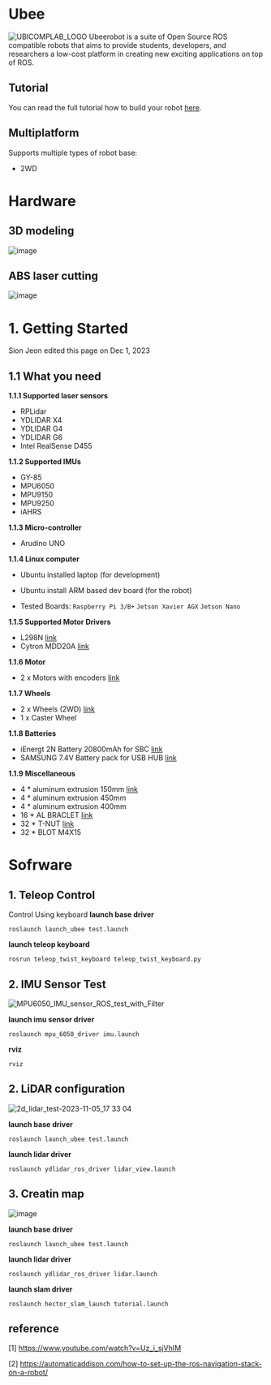 # Ubee
![UBICOMPLAB_LOGO](https://github.com/OpenSource-ubicomp/Ubee/assets/57317636/386c9f72-b5ac-450d-9a68-2d767ef6dc64)
Ubeerobot is a suite of Open Source ROS compatible robots that aims to provide students, developers, and researchers a low-cost platform in creating new exciting applications on top of ROS.

## Tutorial

You can read the full tutorial how to build your robot [here](https://github.com/OpenSource-ubicomp/Ubee/wiki).

## Multiplatform
Supports multiple types of robot base:
- 2WD


# Hardware
## 3D modeling
![image](https://github.com/OpenSource-ubicomp/Ubee/assets/57317636/c74b56ab-6a60-4927-b323-e1f80d803980)

## ABS laser cutting
![image](https://github.com/OpenSource-ubicomp/Ubee/assets/57317636/a5370252-d693-4c81-9661-d7abbbbffbc7)

# 1. Getting Started
Sion Jeon edited this page on Dec 1, 2023 


## 1.1 What you need
**1.1.1 Supported laser sensors**
* RPLidar
* YDLIDAR X4
* YDLIDAR G4
* YDLIDAR G6
* Intel RealSense D455



**1.1.2 Supported IMUs**
* GY-85
* MPU6050
* MPU9150
* MPU9250
* iAHRS

**1.1.3 Micro-controller**
* Arudino UNO

**1.1.4 Linux computer**
* Ubuntu installed laptop (for development)

* Ubuntu install ARM based dev board (for the robot)
* Tested Boards:
`Raspberry Pi 3/B+`
``Jetson Xavier AGX``
``Jetson Nano``


**1.1.5 Supported Motor Drivers**
* L298N [link](https://www.icbanq.com/P012835116)
* Cytron MDD20A [link](https://www.devicemart.co.kr/goods/view?no=13179162)

**1.1.6 Motor**
* 2 x Motors with encoders [link](https://www.dfrobot.com/product-1006.html)


**1.1.7 Wheels**
* 2 x Wheels (2WD) [link](https://www.devicemart.co.kr/goods/view?no=1160325)
* 1 x Caster Wheel 


**1.1.8 Batteries**
* iEnergt 2N  Battery 20800mAh for SBC [link](https://www.coupang.com/vp/products/1250977173?itemId=2250197044&vendorItemId=70247580450&src=1032034&spec=10305197&addtag=400&ctag=1250977173&lptag=I2250197044&itime=20231201145602&pageType=PRODUCT&pageValue=1250977173&wPcid=11640597894181445782286&wRef=prod.danawa.com&wTime=20231201145602&redirect=landing&mcid=6445afc2bb9e4038b769a91ee62e596d&isAddedCart=)
* SAMSUNG 7.4V Battery pack for USB HUB
[link](https://xn--9t4bq8drsan1u.com/product/%EC%82%BC%EC%84%B1-18650-%EB%B0%B0%ED%84%B0%EB%A6%AC%ED%8C%A9-2s2p-74v-5200mah%EB%A6%AC%ED%8A%AC%EC%9D%B4%EC%98%A8-%EC%A0%9C%EC%9E%91%ED%98%95-1x4/2715/)

**1.1.9 Miscellaneous**
* 4 * aluminum extrusion 150mm [link](https://www.devicemart.co.kr/goods/view?no=23894)
* 4 * aluminum extrusion 450mm
* 4 * aluminum extrusion 400mm
* 16 * AL BRACLET  [link](https://www.devicemart.co.kr/goods/view?no=24022)
* 32 * T-NUT [link](https://www.devicemart.co.kr/goods/view?no=12530572)
* 32 * BLOT M4X15

# Sofrware

## 1. Teleop Control
Control Using keyboard
**launch base driver**
```
roslaunch launch_ubee test.launch
```
**launch teleop keyboard**
```
rosrun teleop_twist_keyboard teleop_twist_keyboard.py
```

## 2. IMU Sensor Test
![MPU6050_IMU_sensor_ROS_test_with_Filter](https://github.com/OpenSource-ubicomp/Ubee/assets/57317636/ae1bc327-7c20-4157-a884-9eded51104aa)


**launch imu sensor driver**
```
roslaunch mpu_6050_driver imu.launch
```
**rviz**
```
rviz
```


## 2. LiDAR configuration
![2d_lidar_test-2023-11-05_17 33 04](https://github.com/OpenSource-ubicomp/Ubee/assets/57317636/e9ec0e4a-4fe7-4048-a13b-ca8151ca01ee)

**launch base driver**
```
roslaunch launch_ubee test.launch
```
**launch lidar driver**
```
roslaunch ydlidar_ros_driver lidar_view.launch
```

## 3. Creatin map
![image](https://github.com/OpenSource-ubicomp/Ubee/assets/57317636/20d4f21e-7d0a-42d6-9b86-6d96aee66381)

**launch base driver**
```
roslaunch launch_ubee test.launch
```
**launch lidar driver**
```
roslaunch ydlidar_ros_driver lidar.launch
```
**launch slam driver**
```
roslaunch hector_slam_launch tutorial.launch
```


## reference
[1] https://www.youtube.com/watch?v=Uz_i_sjVhIM

[2] https://automaticaddison.com/how-to-set-up-the-ros-navigation-stack-on-a-robot/

